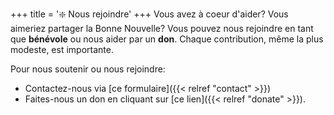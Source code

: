 +++
title = '❇️ Nous rejoindre'
+++
Vous avez à coeur d'aider? Vous aimeriez partager la Bonne Nouvelle? Vous pouvez nous rejoindre en tant que **bénévole** ou nous aider par un **don**. Chaque contribution, même la plus modeste, est importante.

Pour nous soutenir ou nous rejoindre:
- Contactez-nous via [ce formulaire]({{< relref "contact" >}})
- Faites-nous un don en cliquant sur [ce lien]({{< relref "donate" >}}).
